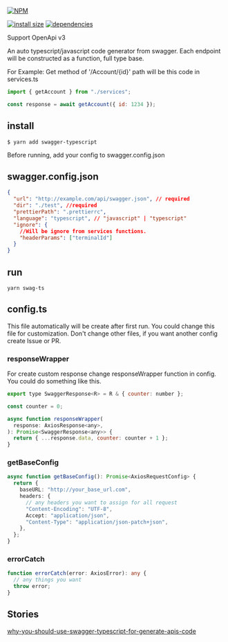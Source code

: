 [![NPM](https://nodei.co/npm/swagger-typescript.png)](https://nodei.co/npm/swagger-typescript/)

[![install size](https://packagephobia.now.sh/badge?p=swagger-typescript)](https://packagephobia.now.sh/result?p=swagger-typescript) [![dependencies](https://david-dm.org/hosseinmd/swagger-typescript.svg)](https://david-dm.org/hosseinmd/swagger-typescript.svg)

Support OpenApi v3

An auto typescript/javascript code generator from swagger.
Each endpoint will be constructed as a function, full type base.

For Example:
Get method of '/Account/{id}' path will be this code in services.ts

```js
import { getAccount } from "./services";

const response = await getAccount({ id: 1234 });
```

## install

`$ yarn add swagger-typescript`

Before running, add your config to swagger.config.json

## swagger.config.json

```json
{
  "url": "http://example.com/api/swagger.json", // required
  "dir": "./test", //required
  "prettierPath": ".prettierrc",
  "language": "typescript", // "javascript" | "typescript"
  "ignore": {
    //Will be ignore from services functions.
    "headerParams": ["terminalId"]
  }
}
```

## run

```
yarn swag-ts
```

## config.ts

This file automatically will be create after first run. You could change this file for customization. Don't change other files, if you want another config create Issue or PR.

### responseWrapper

For create custom response change responseWrapper function in config. You could do something like this.

```js
export type SwaggerResponse<R> = R & { counter: number };

const counter = 0;

async function responseWrapper(
  response: AxiosResponse<any>,
): Promise<SwaggerResponse<any>> {
  return { ...response.data, counter: counter + 1 };
}
```

### getBaseConfig

```ts
async function getBaseConfig(): Promise<AxiosRequestConfig> {
  return {
    baseURL: "http://your_base_url.com",
    headers: {
      // any headers you want to assign for all request
      "Content-Encoding": "UTF-8",
      Accept: "application/json",
      "Content-Type": "application/json-patch+json",
    },
  };
}
```

### errorCatch

```ts
function errorCatch(error: AxiosError): any {
  // any things you want
  throw error;
}
```

## Stories

[why-you-should-use-swagger-typescript-for-generate-apis-code](https://medium.com/@hosseinm.developer/why-you-should-use-swagger-typescript-for-generate-apis-code-63eb8623fef8?source=friends_link&sk=2aa0e2d30b3be158d18c1feb4e12d4a6)

